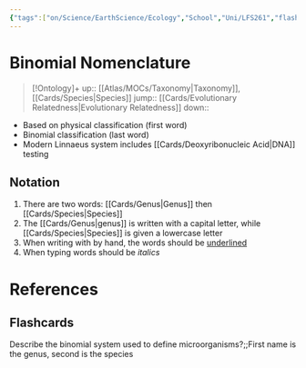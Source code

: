 ```yaml
---
{"tags":["on/Science/EarthScience/Ecology","School","Uni/LFS261","flashcards/LFS261"],"date created":"2021-12-26 Sun","edited":"2023-04-06 Thu","dg-publish":true,"aliases":["binomial system"],"permalink":"/cards/binomial-nomenclature/","dgPassFrontmatter":true}
---
```


# Binomial Nomenclature

> [!Ontology]+
> up:: [[Atlas/MOCs/Taxonomy\|Taxonomy]], [[Cards/Species\|Species]]
> jump:: [[Cards/Evolutionary Relatedness\|Evolutionary Relatedness]]
> down:: 

- Based on physical classification (first word)
- Binomial classification (last word)
- Modern Linnaeus system includes [[Cards/Deoxyribonucleic Acid\|DNA]] testing

## Notation

1.  There are two words: [[Cards/Genus\|Genus]] then [[Cards/Species\|Species]]
2.  The [[Cards/Genus\|genus]] is written with a capital letter, while [[Cards/Species\|Species]] is given a lowercase letter
3.  When writing with by hand, the words should be <u>underlined</u>
4.  When typing words should be <i>italics</i>

# References

## Flashcards

Describe the binomial system used to define microorganisms?;;First name is the genus, second is the species
<!--SR:!2024-05-23,8,250-->